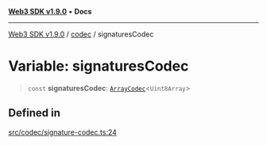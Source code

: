 [**Web3 SDK v1.9.0**](../../../README.md) • **Docs**

***

[Web3 SDK v1.9.0](../../../globals.md) / [codec](../README.md) / signaturesCodec

# Variable: signaturesCodec

> `const` **signaturesCodec**: [`ArrayCodec`](../classes/ArrayCodec.md)\<`Uint8Array`\>

## Defined in

[src/codec/signature-codec.ts:24](https://github.com/Mystic-Nayy/alephium-web3/blob/c1afd789a197ce5fe21f08c2965942090157c33d/packages/web3/src/codec/signature-codec.ts#L24)

